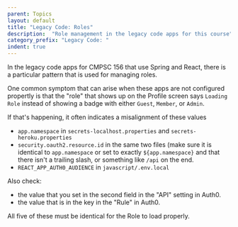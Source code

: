 ```yaml
---
parent: Topics
layout: default
title: "Legacy Code: Roles"
description:  "Role management in the legacy code apps for this course"
category_prefix: "Legacy Code: "
indent: true 
---
```


In the legacy code apps for CMPSC 156 that use Spring and React, there is a particular pattern that is used for managing roles.

One common symptom that can arise when these apps are not configured propertly is that the "role" that shows up on the Profile screen says `Loading Role` instead
of showing a badge with either `Guest`, `Member`, or `Admin`.

If that's happening, it often indicates a misalignment of these values
* `app.namespace`  in `secrets-localhost.properties` and `secrets-heroku.properties`
* `security.oauth2.resource.id` in the same two files (make sure it is identical to `app.namespace` or set to exactly `${app.namespace}` and 
   that there isn't a trailing slash, or something like `/api` on the end.
* `REACT_APP_AUTH0_AUDIENCE` in `javascript/.env.local`

Also check:
* the value that you set in the second field in the "API" setting in Auth0.
* the value that is in the key in the "Rule" in Auth0.

All five of these must be identical for the Role to load properly.
